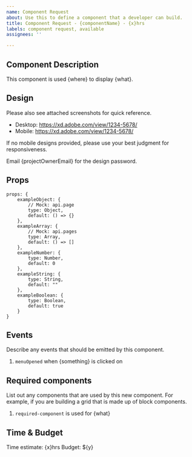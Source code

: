 ```yaml
---
name: Component Request
about: Use this to define a component that a developer can build.
title: Component Request - {componentName} - {x}hrs
labels: component request, available
assignees: ''

---
```


## Component Description

This component is used {where} to display {what}.

## Design

Please also see attached screenshots for quick reference.

- Desktop: https://xd.adobe.com/view/1234-5678/
- Mobile: https://xd.adobe.com/view/1234-5678/

If no mobile designs provided, please use your best judgment for responsiveness.

Email {projectOwnerEmail} for the design password.

## Props

```
props: {
    exampleObject: {
        // Mock: api.page
        type: Object,
        default: () => {}
    },
    exampleArray: {
        // Mock: api.pages
        type: Array,
        default: () => []
    },
    exampleNumber: {
        type: Number,
        default: 0
    },
    exampleString: {
        type: String,
        default: ""
    },
    exampleBoolean: {
        type: Boolean,
        default: true
    }
}
```

## Events

Describe any events that should be emitted by this component.

1. `menuOpened` when {something} is clicked on

## Required components

List out any components that are used by this new component. For example, if you are building a grid that is made up of block components.

1. `required-component` is used for {what}

## Time & Budget

Time estimate: {x}hrs
Budget: ${y}
